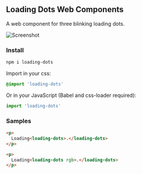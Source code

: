 ## Loading Dots Web Components

A web component for three blinking loading dots.

![Screenshot](http://i.imgur.com/XxgLKUs.gif)

### Install

```bash
npm i loading-dots
```

Import in your css:

```css
@import 'loading-dots'
```

Or in your JavaScript (Babel and css-loader required):

```javascript
import 'loading-dots'
```

### Samples

```html
<p>
  Loading<loading-dots>.</loading-dots>
</p>

<p>
  Loading<loading-dots rgb>.</loading-dots>
</p>
```